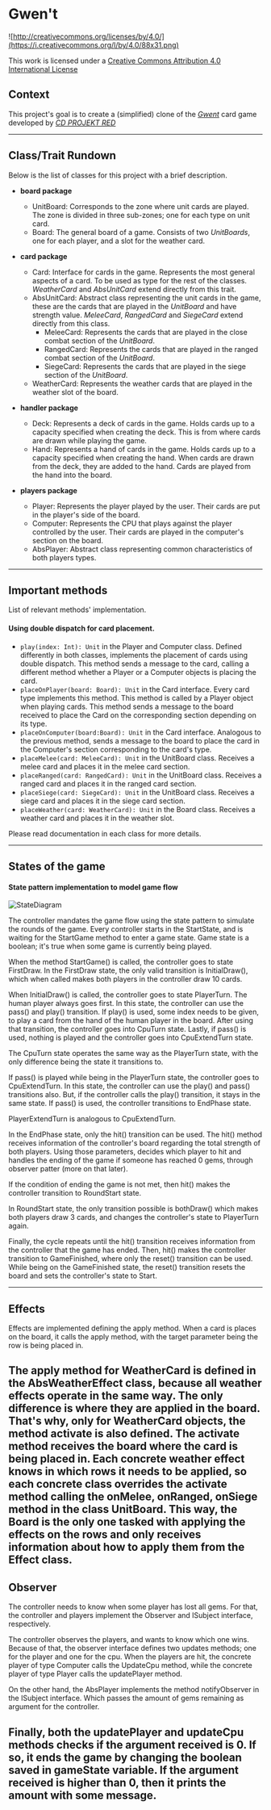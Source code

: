 # Gwen't

![http://creativecommons.org/licenses/by/4.0/](https://i.creativecommons.org/l/by/4.0/88x31.png)

This work is licensed under a
[Creative Commons Attribution 4.0 International License](http://creativecommons.org/licenses/by/4.0/)

Context
-------

This project's goal is to create a (simplified) clone of the
[_Gwent_](https://www.playgwent.com/en) card game developed by [_CD PROJEKT RED_](https://cdprojektred.com/en/)

---

Class/Trait Rundown
-------
Below is the list of classes for this project with a brief description.

+ **board package**
  + UnitBoard: Corresponds to the zone where unit cards are played. The zone is divided in three sub-zones; one for each type on unit card.
  + Board: The general board of a game. Consists of two *UnitBoards*, one for each player, and a slot for the weather card.
+ **card package**
  + Card: Interface for cards in the game. Represents the most general aspects of a card. To be used as type for the rest of the classes. *WeatherCard* and *AbsUnitCard* extend directly from this trait.
  + AbsUnitCard: Abstract class representing the unit cards in the game, these are the cards that are played in the *UnitBoard* and have strength value. *MeleeCard*, *RangedCard* and *SiegeCard* extend directly from this class.
    + MeleeCard: Represents the cards that are played in the close combat section of the *UnitBoard*.
    + RangedCard: Represents the cards that are played in the ranged combat section of the *UnitBoard*.
    + SiegeCard: Represents the cards that are played in the siege section of the *UnitBoard*.
  + WeatherCard: Represents the weather cards that are played in the weather slot of the board.

+ **handler package**
  + Deck: Represents a deck of cards in the game. Holds cards up to a capacity specified when creating the deck. This is from where cards are drawn while playing the game.
  + Hand: Represents a hand of cards in the game. Holds cards up to a capacity specified when creating the hand. When cards are drawn from the deck, they are added to the hand. Cards are played from the hand into the board.
+ **players package**
  + Player: Represents the player played by the user. Their cards are put in the player's side of the board.
  + Computer: Represents the CPU that plays against the player controlled by the user. Their cards are played in the computer's section on the board.
  + AbsPlayer: Abstract class representing common characteristics of both players types.
---

Important methods
-------
List of relevant methods' implementation.

#### Using double dispatch for card placement.

+ `play(index: Int): Unit` in the Player and Computer class. Defined differently in both classes, implements the placement of cards using double dispatch. This method sends a message to the card, calling a different method whether a Player or a Computer objects is placing the card.
+ `placeOnPlayer(board: Board): Unit` in the Card interface. Every card type implements this method. This method is called by a Player object when playing cards. This method sends a message to the board received to place the Card on the corresponding section depending on its type.
+ `placeOnComputer(board:Board): Unit` in the Card interface. Analogous to the previous method, sends a message to the board to place the card in the Computer's section corresponding to the card's type.
+ `placeMelee(card: MeleeCard): Unit` in the UnitBoard class. Receives a melee card and places it in the melee card section.
+ `placeRanged(card: RangedCard): Unit` in the UnitBoard class. Receives a ranged card and places it in the ranged card section.
+ `placeSiege(card: SiegeCard): Unit` in the UnitBoard class. Receives a siege card and places it in the siege card section.
+ `placeWeather(card: WeatherCard): Unit` in the Board class. Receives a weather card and places it in the weather slot.

Please read documentation in each class for more details.

---

States of the game
-------
#### State pattern implementation to model game flow

![StateDiagram](img/StateDiagram.png)

The controller mandates the game flow using the state pattern to simulate the rounds of the game. Every controller 
starts in the StartState, and is waiting for the StartGame method to enter a game state. Game state is a boolean; it's 
true when some game is currently being played. 

When the method StartGame() is called, the controller goes to state FirstDraw. In the FirstDraw state, the only valid 
transition is InitialDraw(), which when called makes both players in the controller draw 10 cards.

When InitialDraw() is called, the controller goes to state PlayerTurn. The human player always goes first. In this
state, the controller can use the pass() and play() transition. If play() is used, some index needs to be given,
to play a card from the hand of the human player in the board. After using that transition, the controller goes into
CpuTurn state. Lastly, if pass() is used, nothing is played and the controller goes into CpuExtendTurn state.

The CpuTurn state operates the same way as the PlayerTurn state, with the only difference being the state it 
transitions to. 

If pass() is played while being in the PlayerTurn state, the controller goes to CpuExtendTurn. In this state, the
controller can use the play() and pass() transitions also. But, if the controller calls the play() transition, it
stays in the same state. If pass() is used, the controller transitions to EndPhase state.

PlayerExtendTurn is analogous to CpuExtendTurn.

In the EndPhase state, only the hit() transition can be used. The hit() method receives information of the controller's
board regarding the total strength of both players. Using those parameters, decides which player to hit and handles the
ending of the game if someone has reached 0 gems, through observer patter (more on that later).

If the condition of ending the game is not met, then hit() makes the controller transition to RoundStart state.

In RoundStart state, the only transition possible is bothDraw() which makes both players draw 3 cards, and changes the
controller's state to PlayerTurn again.

Finally, the cycle repeats until the hit() transition receives information from the controller that the game has ended.
Then, hit() makes the controller transition to GameFinished, where only the reset() transition can be used. While being
on the GameFinished state, the reset() transition resets the board and sets the controller's state to Start.

---

Effects
-------
Effects are implemented defining the apply method. When a card is places on the board, it calls 
the apply method, with the target parameter being the row is being placed in.

The apply method for WeatherCard is defined in the AbsWeatherEffect class, because all weather effects
operate in the same way. The only difference is where they are applied in the board. That's why, only
for WeatherCard objects, the method activate is also defined. The activate method receives the board
where the card is being placed in. Each concrete weather effect knows in which rows it needs to be applied,
so each concrete class overrides the activate method calling the onMelee, onRanged, onSiege method in the
class UnitBoard. This way, the Board is the only one tasked with applying the effects on the rows and only
receives information about how to apply them from the Effect class.
---

Observer
-------
The controller needs to know when some player has lost all gems. For that, the controller and players implement the
Observer and ISubject interface, respectively.

The controller observes the players, and wants to know which one wins. Because of that, the observer interface defines
two updates methods; one for the player and one for the cpu. When the players are hit, the concrete player of type 
Computer calls the UpdateCpu method, while the concrete player of type Player calls the updatePlayer method.

On the other hand, the AbsPlayer implements the method notifyObserver in the ISubject interface. Which passes the 
amount of gems remaining as argument for the controller.

Finally, both the updatePlayer and updateCpu methods checks if the argument received is 0. If so, it ends the game by
changing the boolean saved in gameState variable. If the argument received is higher than 0, then it prints the amount
with some message.
---